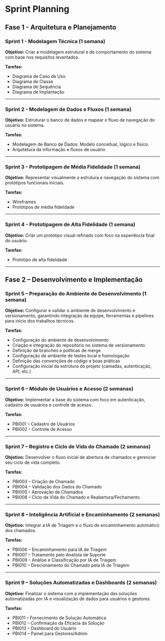 # Sprint Planning

## Fase 1 - Arquitetura e Planejamento

### Sprint 1 - Modelagem Técnica (1 semana)

**Objetivo:** Criar a modelagem estrutural e de comportamento do sistema com base nos requisitos levantados.

**Tarefas:**
- Diagrama de Caso de Uso  
- Diagrama de Classe  
- Diagrama de Sequência  
- Diagrama de Implantação 

---

### Sprint 2 - Modelagem de Dados e Fluxos (1 semana)

**Objetivo:** Estruturar o banco de dados e mapear o fluxo de navegação do usuário no sistema.

**Tarefas:**
- Modelagem de Banco de Dados: Modelo conceitual, lógico e fisico.
- Arquitetura da informação e fluxos de usuário  

---

### Sprint 3 - Prototipagem de Média Fidelidade (1 semana)

**Objetivo:** Representar visualmente a estrutura e navegação do sistema com protótipos funcionais iniciais.

**Tarefas:**
- Wireframes  
- Protótipos de média fidelidade  

---

### Sprint 4 - Prototipagem de Alta Fidelidade (1 semana)

**Objetivo:** Criar um protótipo visual refinado com foco na experiência final do usuário.

**Tarefas:**
- Protótipo de alta fidelidade  

---

## Fase 2 – Desenvolvimento e Implementação

### Sprint 5 – Preparação do Ambiente de Desenvolvimento (1 semana)

**Objetivo:** Configurar e validar o ambiente de desenvolvimento e versionamento, garantindo integração da equipe, ferramentas e pipelines para início dos trabalhos técnicos.

**Tarefas:**
- Configuração do ambiente de desenvolvimento  
- Criação e integração do repositório no sistema de versionamento  
- Definição de branches e políticas de merge  
- Configuração de ambiente de testes local e homologação  
- Definição das convenções de código e boas práticas  
- Configuração inicial da estrutura do projeto (camadas, autenticação, API, etc.)  

---

### Sprint 6 – Módulo de Usuários e Acesso (2 semanas)

**Objetivo:** Implementar a base do sistema com foco em autenticação, cadastro de usuários e controle de acesso.

**Tarefas:**
- PBI001 – Cadastro de Usuários  
- PBI002 – Controle de Acesso  

---

### Sprint 7 – Registro e Ciclo de Vida do Chamado (2 semanas)

**Objetivo:** Desenvolver o fluxo inicial de abertura de chamados e gerenciar seu ciclo de vida completo.

**Tarefas:**
- PBI003 – Criação de Chamado  
- PBI004 – Validação dos Dados do Chamado  
- PBI005 – Aprovação de Chamados  
- PBI008 – Ciclo de Vida do Chamado e Reabertura/Fechamento  

---

### Sprint 8 – Inteligência Artificial e Encaminhamento (2 semanas)

**Objetivo:** Integrar a IA de Triagem e o fluxo de encaminhamento automático dos chamados.

**Tarefas:**
- PBI006 – Encaminhamento para IA de Triagem  
- PBI007 – Tratamento pelo Analista de Suporte  
- PBI009 – Análise e Classificação por IA de Triagem  
- PBI010 – Direcionamento do Chamado pela IA de Triagem  

---

### Sprint 9 – Soluções Automatizadas e Dashboards (2 semanas)

**Objetivo:** Finalizar o sistema com a implementação das soluções automatizadas por IA e visualização de dados para usuários e gestores.

**Tarefas:**
- PBI011 – Fornecimento de Solução Automática  
- PBI012 – Confirmação da Eficácia da Solução  
- PBI013 – Dashboard do Usuário  
- PBI014 – Painel para Gestores/Admin  
